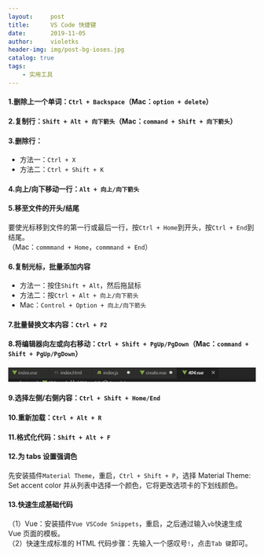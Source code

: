 ```yaml
---
layout:     post
title:      VS Code 快捷键
date:       2019-11-05
author:     violetks
header-img: img/post-bg-ioses.jpg
catalog: true
tags:
    - 实用工具
---
```


#### 1.删除上一个单词：`Ctrl + Backspace`（Mac：`option + delete`）

#### 2.复制行：`Shift + Alt + 向下箭头`（Mac：`command + Shift + 向下箭头`）

#### 3.删除行：
- 方法一：`Ctrl + X`
- 方法二：`Ctrl + Shift + K`

#### 4.向上/向下移动一行：`Alt + 向上/向下箭头`

#### 5.移至文件的开头/结尾

要使光标移到文件的第一行或最后一行，按`Ctrl + Home`到开头，按`Ctrl + End`到结尾。<br>
（Mac：`commmand + Home`，`commmand + End`）

#### 6.复制光标，批量添加内容
- 方法一：按住`Shift + Alt`，然后拖鼠标<br>
- 方法二：按`Ctrl + Alt + 向上/向下箭头`<br>
- Mac：`Control + Option + 向上/向下箭头`

#### 7.批量替换文本内容：`Ctrl + F2`

#### 8.将编辑器向左或向右移动：`Ctrl + Shift + PgUp/PgDown`（Mac：`command + Shift + PgUp/PgDown`）
![aG8xb9.gif](/instructPic/aG8xb9.gif)

#### 9.选择左侧/右侧内容：`Ctrl + Shift + Home/End`

#### 10.重新加载：`Ctrl + Alt + R`

#### 11.格式化代码：`Shift + Alt + F`

#### 12.为 tabs 设置强调色
先安装插件`Material Theme`，重启，`Ctrl + Shift + P`，选择 Material Theme: Set accent color 并从列表中选择一个颜色，它将更改选项卡的下划线颜色。

#### 13.快速生成基础代码
（1）Vue：安装插件`Vue VSCode Snippets`，重启，之后通过输入`vb`快速生成 Vue 页面的模板。<br>
（2）快速生成标准的 HTML 代码步骤：先输入一个感叹号`!`，点击`Tab 键`即可。